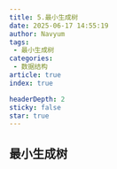 ```yaml
---
title: 5.最小生成树
date: 2025-06-17 14:55:19
author: Navyum
tags: 
 - 最小生成树
categories: 
 - 数据结构
article: true
index: true

headerDepth: 2
sticky: false
star: true
---
```



## 最小生成树
